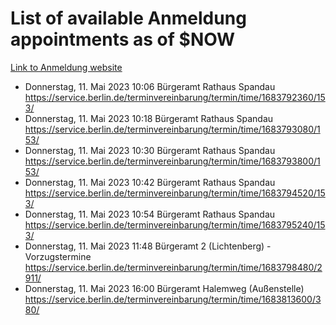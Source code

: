 # List of available Anmeldung appointments as of $NOW
[Link to Anmeldung website](https://service.berlin.de/terminvereinbarung/termin/tag.php?termin=1&anliegen[]=120686&dienstleisterlist=122210,122217,327316,122219,327312,122227,327314,122231,327346,122243,327348,122254,122252,329742,122260,329745,122262,329748,122271,327278,122273,327274,122277,327276,330436,122280,327294,122282,327290,122284,327292,122291,327270,122285,327266,122286,327264,122296,327268,150230,329760,122297,327286,122294,327284,122312,329763,122314,329775,122304,327330,122311,327334,122309,327332,317869,122281,327352,122279,329772,122283,122276,327324,122274,327326,122267,329766,122246,327318,122251,327320,122257,327322,122208,327298,122226,327300&herkunft=http%3A%2F%2Fservice.berlin.de%2Fdienstleistung%2F120686%2F)
- Donnerstag, 11. Mai 2023 10:06 Bürgeramt Rathaus Spandau https://service.berlin.de/terminvereinbarung/termin/time/1683792360/153/
- Donnerstag, 11. Mai 2023 10:18 Bürgeramt Rathaus Spandau https://service.berlin.de/terminvereinbarung/termin/time/1683793080/153/
- Donnerstag, 11. Mai 2023 10:30 Bürgeramt Rathaus Spandau https://service.berlin.de/terminvereinbarung/termin/time/1683793800/153/
- Donnerstag, 11. Mai 2023 10:42 Bürgeramt Rathaus Spandau https://service.berlin.de/terminvereinbarung/termin/time/1683794520/153/
- Donnerstag, 11. Mai 2023 10:54 Bürgeramt Rathaus Spandau https://service.berlin.de/terminvereinbarung/termin/time/1683795240/153/
- Donnerstag, 11. Mai 2023 11:48 Bürgeramt 2 (Lichtenberg) - Vorzugstermine https://service.berlin.de/terminvereinbarung/termin/time/1683798480/2911/
- Donnerstag, 11. Mai 2023 16:00 Bürgeramt Halemweg (Außenstelle) https://service.berlin.de/terminvereinbarung/termin/time/1683813600/380/
